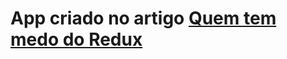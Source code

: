 # App criado no artigo [Quem tem medo do Redux](https://medium.com/caquicoders/quem-tem-medo-do-redux-1558e911bea3)
